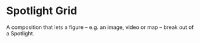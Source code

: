 <!-- @license CC0-1.0 -->

# Spotlight Grid

A composition that lets a figure – e.g. an image, video or map – break out of a Spotlight.
